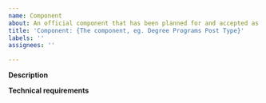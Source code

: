 ```yaml
---
name: Component
about: An official component that has been planned for and accepted as part of strategy.
title: 'Component: {The component, eg. Degree Programs Post Type}'
labels: ''
assignees: ''

---
```


**Description**

**Technical requirements**
